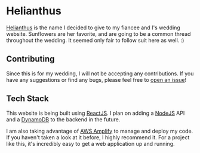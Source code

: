 # Helianthus
[Helianthus](https://en.wikipedia.org/wiki/Helianthus) is the name I decided to give to my fiancee and I's wedding website. Sunflowers are her favorite, and are going to be a common thread throughout the wedding. It seemed only fair to follow suit here as well. :)

## Contributing
Since this is for my wedding, I will not be accepting any contributions. If you have any suggestions or find any bugs, please feel free to [open an issue](https://github.com/ahoopes16/helianthus/issues/new/choose)!

## Tech Stack
This website is being built using [ReactJS](https://reactjs.org/). I plan on adding a [NodeJS](https://nodejs.org/en/) API and a [DynamoDB](https://aws.amazon.com/dynamodb/) to the backend in the future.

I am also taking advantage of [AWS Amplify](https://docs.amplify.aws/) to manage and deploy my code. If you haven't taken a look at it before, I highly recommend it. For a project like this, it's incredibly easy to get a web application up and running.
